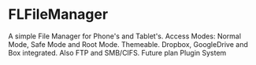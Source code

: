 FLFileManager
=============

A simple File Manager for Phone's and Tablet's. Access Modes: Normal Mode, Safe Mode and Root Mode. Themeable. Dropbox, GoogleDrive and Box integrated. Also FTP and SMB/CIFS. Future plan Plugin System 